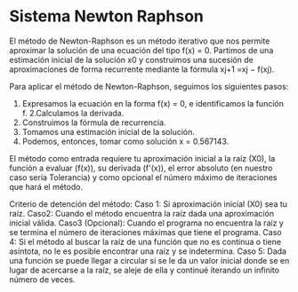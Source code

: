 # Sistema Newton Raphson

El método de Newton-Raphson es un método iterativo que nos permite aproximar la solución de una ecuación del tipo f(x) = 0. Partimos de una estimación inicial de la solución x0 y construimos una sucesión de aproximaciones de forma recurrente mediante la fórmula xj+1 =xj − f(xj).


Para aplicar el método de Newton-Raphson, seguimos los siguientes pasos:

1. Expresamos la ecuación en la forma f(x) = 0, e identificamos la función f.
2.Calculamos la derivada.
3. Construimos la fórmula de recurrencia.
4. Tomamos una estimación inicial de la solución.
5. Podemos, entonces, tomar como solución x = 0.567143.

El método como entrada requiere tu aproximación inicial a la raíz (X0), la función a evaluar (f(x)), su derivada (f'(x)), el error absoluto (en nuestro caso sería Tolerancia) y como opcional el número máximo de iteraciones que hará el método.

Criterio de detención del método:
Caso 1: Si aproximación inicial (X0) sea tu raíz.
Caso2: Cuando el método encuentra la raíz dada una aproximación inicial válida.
Caso3 (Opcional): Cuando el programa no encuentra la raíz y se termina el número de iteraciones máximas que tiene el programa.
Caso 4: Si el método al buscar la raíz de una función que no es continua o tiene asíntota, no le es posible encontrar una raíz y se indetermina.
Caso 5: Dada una función se puede llegar a circular si se le da un valor inicial donde se en lugar de acercarse a la raíz, se aleje de ella y continué iterando un infinito número de veces.
